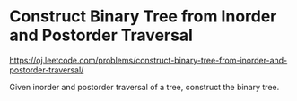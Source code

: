 Construct Binary Tree from Inorder and Postorder Traversal 
==========================================================
https://oj.leetcode.com/problems/construct-binary-tree-from-inorder-and-postorder-traversal/

Given inorder and postorder traversal of a tree, construct the binary tree.
